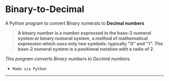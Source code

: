 # Binary-to-Decimal
A Python program to convert Binary numerals to **Decimal numbers**

> **A binary number is a number expressed in the base-2 numeral system or binary numeral system, a method of mathematical expression which uses only two symbols: typically "0" and "1".
The base-2 numeral system is a positional notation with a radix of 2.**

*This porgram converts Binary numbers to Decimal numbers.*

- `Made via Python`

-----------------------------
